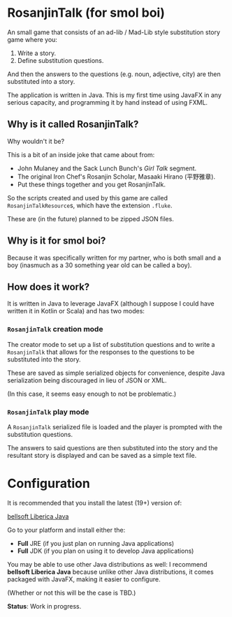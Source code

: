 # RosanjinTalk (for smol boi)

An small game that consists of an ad-lib / Mad-Lib style substitution story game where you:
1. Write a story.
2. Define substitution questions.

And then the answers to the questions (e.g. noun, adjective, city) are then substituted into a story.

The application is written in Java. This is my first time using JavaFX in any serious capacity, and programming it
by hand instead of using FXML.

## Why is it called RosanjinTalk?

Why wouldn't it be?

This is a bit of an inside joke that came about from:
* John Mulaney and the Sack Lunch Bunch's _Girl Talk_ segment.
* The original Iron Chef's Rosanjin Scholar, Masaaki Hirano (平野雅章).
* Put these things together and you get RosanjinTalk.

So the scripts created and used by this game are called `RosanjinTalkResource`s, which have the extension `.fluke`.

These are (in the future) planned to be zipped JSON files.

## Why is it for smol boi?

Because it was specifically written for my partner, who is both small and a boy
(inasmuch as a 30 something year old can be called a boy).

## How does it work?

It is written in Java to leverage JavaFX (although I suppose I could have written it in Kotlin or Scala)
and has two modes:

### `RosanjinTalk` creation mode

The creator mode to set up a list of substitution questions and to write a `RosanjinTalk` that allows for the
responses to the questions to be substituted into the story.

These are saved as simple serialized objects for convenience, despite Java serialization being discouraged in lieu
of JSON or XML.

(In this case, it seems easy enough to not be problematic.)

### `RosanjinTalk` play mode 

A `RosanjinTalk` serialized file is loaded and the player is prompted with the substitution questions.

The answers to said questions are then substituted into the story and the resultant story is displayed and can
be saved as a simple text file.

# Configuration

It is recommended that you install the latest (19+) version of:

[bellsoft Liberica Java](https://bell-sw.com/pages/downloads/)

Go to your platform and install either the:
* **Full** JRE (if you just plan on running Java applications)
* **Full** JDK (if you plan on using it to develop Java applications)

You may be able to use other Java distributions as well: I recommend **bellsoft Liberica Java** because
unlike other Java distributions, it comes packaged with JavaFX, making it easier to configure.

(Whether or not this will be the case is TBD.)

**Status**: Work in progress.

<!-- https://stackoverflow.com/questions/5258159/how-to-make-an-executable-jar-file -->

